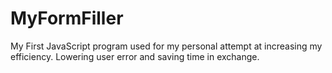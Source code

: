 # MyFormFiller
My First JavaScript program used for my personal attempt at increasing my efficiency. Lowering user error and saving time in exchange. 
